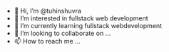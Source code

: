 - 👋 Hi, I’m @tuhinshuvra
- 👀 I’m interested in fullstack web development
- 🌱 I’m currently learning fullstack webdevelopment
- 💞️ I’m looking to collaborate on ...
- 📫 How to reach me ...

<!---
tuhinshuvra/tuhinshuvra is a ✨ special ✨ repository because its `README.md` (this file) appears on your GitHub profile.
You can click the Preview link to take a look at your changes.
--->
